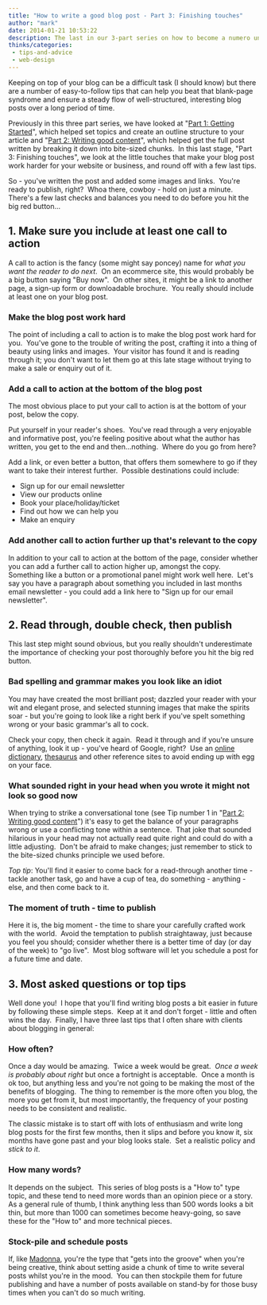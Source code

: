 ```yaml
---
title: "How to write a good blog post - Part 3: Finishing touches"
author: "mark"
date: 2014-01-21 10:53:22
description: The last in our 3-part series on how to become a numero uno blogger.
thinks/categories: 
 - tips-and-advice
 - web-design
---
```


Keeping on top of your blog can be a difficult task (I should know) but there are a number of easy-to-follow tips that can help you beat that blank-page syndrome and ensure a steady flow of well-structured, interesting blog posts over a long period of time.

Previously in this three part series, we have looked at "[Part 1: Getting Started](/thinks/write-good-blog-post-part-1-getting-started/)", which helped set topics and create an outline structure to your article and "[Part 2: Writing good content](/thinks/write-good-blog-post-part-2-writing-good-content/)", which helped get the full post written by breaking it down into bite-sized chunks.  In this last stage, "Part 3: Finishing touches", we look at the little touches that make your blog post work harder for your website or business, and round off with a few last tips.

So - you've written the post and added some images and links.  You're ready to publish, right?  Whoa there, cowboy - hold on just a minute.  There's a few last checks and balances you need to do before you hit the big red button...

## 1. Make sure you include at least one call to action

A call to action is the fancy (some might say poncey) name for *what you want the reader to do next*.  On an ecommerce site, this would probably be a big button saying "Buy now".  On other sites, it might be a link to another page, a sign-up form or downloadable brochure.  You really should include at least one on your blog post.

### Make the blog post work hard

The point of including a call to action is to make the blog post work hard for you.  You've gone to the trouble of writing the post, crafting it into a thing of beauty using links and images.  Your visitor has found it and is reading through it; you don't want to let them go at this late stage without trying to make a sale or enquiry out of it.

### Add a call to action at the bottom of the blog post

The most obvious place to put your call to action is at the bottom of your post, below the copy.

Put yourself in your reader's shoes.  You've read through a very enjoyable and informative post, you're feeling positive about what the author has written, you get to the end and then...nothing.  Where do you go from here?

Add a link, or even better a button, that offers them somewhere to go if they want to take their interest further.  Possible destinations could include:

- Sign up for our email newsletter
- View our products online
- Book your place/holiday/ticket
- Find out how we can help you
- Make an enquiry



### Add another call to action further up that's relevant to the copy

In addition to your call to action at the bottom of the page, consider whether you can add a further call to action higher up, amongst the copy.  Something like a button or a promotional panel might work well here.  Let's say you have a paragraph about something you included in last months email newsletter - you could add a link here to "Sign up for our email newsletter".

## 2. Read through, double check, then publish

This last step might sound obvious, but you really shouldn't underestimate the importance of checking your post thoroughly before you hit the big red button.

### Bad spelling and grammar makes you look like an idiot

You may have created the most brilliant post; dazzled your reader with your wit and elegant prose, and selected stunning images that make the spirits soar - but you're going to look like a right berk if you've spelt something wrong or your basic grammar's all to cock.

Check your copy, then check it again.  Read it through and if you're unsure of anything, look it up - you've heard of Google, right?  Use an [online dictionary](http://www.collinsdictionary.com/dictionary/english/idiot?showCookiePolicy=true), [thesaurus](http://thesaurus.com/browse/idiot) and other reference sites to avoid ending up with egg on your face.

### What sounded right in your head when you wrote it might not look so good now

When trying to strike a conversational tone (see Tip number 1 in "[Part 2: Writing good content](/thinks/write-good-blog-post-part-2-writing-good-content/)") it's easy to get the balance of your paragraphs wrong or use a conflicting tone within a sentence.  That joke that sounded hilarious in your head may not actually read quite right and could do with a little adjusting.  Don't be afraid to make changes; just remember to stick to the bite-sized chunks principle we used before.

*Top tip*: You'll find it easier to come back for a read-through another time - tackle another task, go and have a cup of tea, do something - anything - else, and then come back to it.

### The moment of truth - time to publish

Here it is, the big moment - the time to share your carefully crafted work with the world.  Avoid the temptation to publish straightaway, just because you feel you should; consider whether there is a better time of day (or day of the week) to "go live".  Most blog software will let you schedule a post for a future time and date.

## 3. Most asked questions or top tips

Well done you!  I hope that you'll find writing blog posts a bit easier in future by following these simple steps.  Keep at it and don't forget - little and often wins the day.  Finally, I have three last tips that I often share with clients about blogging in general:

### How often?

Once a day would be amazing.  Twice a week would be great.  *Once a week is probably about right* but once a fortnight is acceptable.  Once a month is ok too, but anything less and you're not going to be making the most of the benefits of blogging.  The thing to remember is the more often you blog, the more you get from it, but most importantly, the frequency of your posting needs to be consistent and realistic.

The classic mistake is to start off with lots of enthusiasm and write long blog posts for the first few months, then it slips and before you know it, six months have gone past and your blog looks stale.  Set a realistic policy and *stick to it*.

### How many words?

It depends on the subject.  This series of blog posts is a "How to" type topic, and these tend to need more words than an opinion piece or a story.  As a general rule of thumb, I think anything less than 500 words looks a bit thin, but more than 1000 can sometimes become heavy-going, so save these for the "How to" and more technical pieces.

### Stock-pile and schedule posts

If, like [Madonna](http://youtu.be/FpVzt-zgScQ?t=38s), you're the type that "gets into the groove" when you're being creative, think about setting aside a chunk of time to write several posts whilst you're in the mood.  You can then stockpile them for future publishing and have a number of posts available on stand-by for those busy times when you can't do so much writing.


